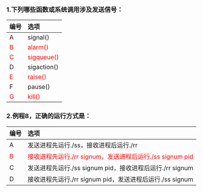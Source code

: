 ### 1.下列哪些函数或系统调用涉及发送信号：
|编号|选项|
|:-|:-|
|A|signal()|
|<font color="red">B</font>|<font color="red">alarm()</font>|
|<font color="red">C</font>|<font color="red">sigqueue()</font>|
|D|sigaction()|
|<font color="red">E</font>|<font color="red">raise()</font>|
|F|pause()|
|<font color="red">G</font>|<font color="red">kill()</font>|

### 2.例程8，正确的运行方式是：
|编号|选项|
|:-|:-|
|A|发送进程先运行./ss，接收进程后运行./rr|
|<font color="red">B</font>|<font color="red">接收进程先运行./rr signum，发送进程后运行./ss signum pid</font>|
|C|发送进程先运行./ss signum pid，接收进程后运行./rr signum|
|D|接收进程先运行./rr signum pid，发送进程后运行./ss signum|

